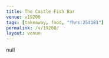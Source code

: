 ```yaml
---
title: The Castle Fish Bar
venue: v19200
tags: [takeaway, food, "fhrs:254181"]
permalink: /v/19200/
layout: venue
---
```

null